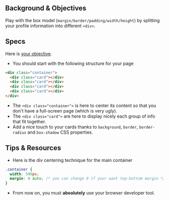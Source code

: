 ## Background & Objectives

Play with the box model (`margin/border/padding/width/height`) by splitting your profile information into different `<div>`.

## Specs

Here is [your objective](http://lewagon.github.io/html-css-challenges/03-box-model/).

- You should start with the following structure for your page

```html
<div class="container">
  <div class="card"></div>
  <div class="card"></div>
  <div class="card"></div>
  <div class="card"></div>
</div>
```

- The `<div class="container">` is here to center its content so that you don't have a full-screen page (which is very ugly).
- The `<div class="card">` are here to display nicely each group of info that fit together.
- Add a nice touch to your cards thanks to `background`, `border`, `border-radius` and `box-shadow` CSS properties.


## Tips & Resources

- Here is the div centering technique for the main container

```css
.container {
  width: 500px;
  margin: 0 auto; /* you can change 0 if your want top-bottom margin */
}
```

- From now on, you must **absolutely** use your browser developer tool.
